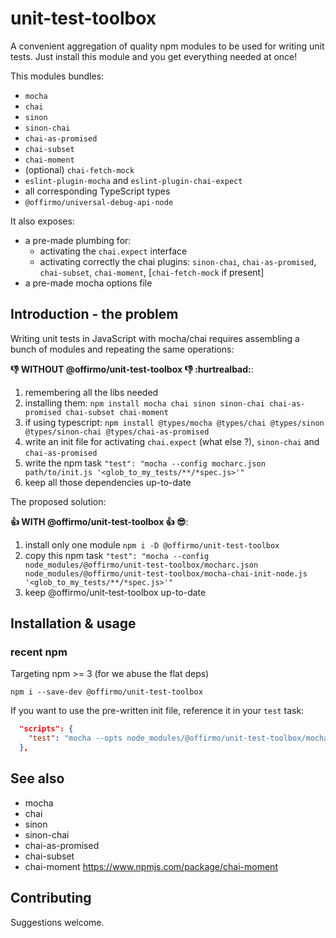 # unit-test-toolbox
A convenient aggregation of quality npm modules to be used for writing unit tests.
Just install this module and you get everything needed at once!

This modules bundles:
* `mocha`
* `chai`
* `sinon`
* `sinon-chai`
* `chai-as-promised`
* `chai-subset`
* `chai-moment`
* (optional) `chai-fetch-mock`
* `eslint-plugin-mocha` and `eslint-plugin-chai-expect`
* all corresponding TypeScript types
* `@offirmo/universal-debug-api-node`

It also exposes:
- a pre-made plumbing for:
  - activating the `chai.expect` interface
  - activating correctly the chai plugins: `sinon-chai`, `chai-as-promised`, `chai-subset`, `chai-moment`, [`chai-fetch-mock` if present]
- a pre-made mocha options file


## Introduction - the problem
Writing unit tests in JavaScript with mocha/chai requires assembling a bunch of modules and repeating the same operations:

**:-1: WITHOUT @offirmo/unit-test-toolbox :-1: :hurtrealbad:**:
1. remembering all the libs needed
1. installing them: `npm install mocha chai sinon sinon-chai chai-as-promised chai-subset chai-moment`
1. if using typescript: `npm install @types/mocha @types/chai @types/sinon @types/sinon-chai @types/chai-as-promised`
1. write an init file for activating `chai.expect` (what else ?), `sinon-chai` and `chai-as-promised`
1. write the npm task `"test": "mocha --config mocharc.json path/to/init.js '<glob_to_my_tests/**/*spec.js>'"`
1. keep all those dependencies up-to-date

The proposed solution:

**:+1: WITH @offirmo/unit-test-toolbox :+1: :sunglasses:**:
1. install only one module `npm i -D @offirmo/unit-test-toolbox`
1. copy this npm task `"test": "mocha --config node_modules/@offirmo/unit-test-toolbox/mocharc.json node_modules/@offirmo/unit-test-toolbox/mocha-chai-init-node.js '<glob_to_my_tests/**/*spec.js>'"`
1. keep @offirmo/unit-test-toolbox up-to-date


## Installation & usage

### recent npm
Targeting npm >= 3 (for we abuse the flat deps)

```shell
npm i --save-dev @offirmo/unit-test-toolbox
```

If you want to use the pre-written init file, reference it in your `test` task:
```json
  "scripts": {
    "test": "mocha --opts node_modules/@offirmo/unit-test-toolbox/mocha.opts node_modules/@offirmo/unit-test-toolbox/mocha-chai-init.js 'test/unit/src/**/*spec.js'"
  },
```


## See also
* mocha
* chai
* sinon
* sinon-chai
* chai-as-promised
* chai-subset
* chai-moment https://www.npmjs.com/package/chai-moment


## Contributing
Suggestions welcome.
